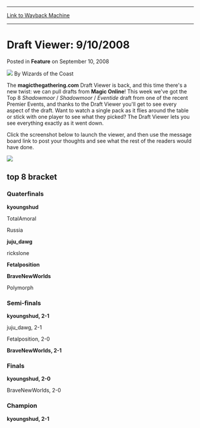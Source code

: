 
---
[Link to Wayback Machine](https://web.archive.org/web/20220124065433/https://magic.wizards.com/en/articles/archive/feature/draft-viewer-9102008-2008-09-10)

[_metadata_:wayback_url]:- "https://magic.wizards.com/en/articles/archive/feature/draft-viewer-9102008-2008-09-10"
[_metadata_:wayback_raw_url]:- "https://web.archive.org/web/20220124065433id_/https://magic.wizards.com/en/articles/archive/feature/draft-viewer-9102008-2008-09-10"
[_metadata_:wayback_capture_timestamp]:- "2022-01-24 06:54:33+00:00"
[_metadata_:description]:- "The magicthegathering.com Draft Viewer is back, and this time there's a new twist: we can pull drafts from Magic Online! This week we've got the Top 8 Shadowmoor / Shadowmoor / Eventide draft from one of the recent Premier Events, and thanks to the Draft Viewer you'll get to see every aspect of the draft. Want to watch a single pack as it flies around the table or stick with"
[_metadata_:generator]:- "Drupal 7 (http://drupal.org)"
[_metadata_:publish_date]:- "2008-09-10"
---


Draft Viewer: 9/10/2008
=======================



 Posted in **Feature**
 on September 10, 2008 






![](https://media.magic.wizards.com/styles/auth_small/public/images/person/wizards_author.jpg)
By Wizards of the Coast












The **magicthegathering.com** Draft Viewer is back, and this time there's a new twist: we can pull drafts from **Magic Online**! This week we've got the Top 8 *Shadowmoor* / *Shadowmoor* / *Eventide* draft from one of the recent Premier Events, and thanks to the Draft Viewer you'll get to see every aspect of the draft. Want to watch a single pack as it flies around the table or stick with one player to see what they picked? The Draft Viewer lets you see everything exactly as it went down.


Click the screenshot below to launch the viewer, and then use the message board link to post your thoughts and see what the rest of the readers would have done.


[![](https://media.magic.wizards.com/image_legacy_migration/mtg/images/magazine/activity/draftviewer_3.jpg)](http://gatherer.wizards.com/magic/draftools/draftviewer.asp?draftid=20080910_sse56442)



top 8 bracket
-------------





### Quaterfinals





**kyoungshud**




TotalAmoral






Russia




**juju\_dawg**






rickslone




**Fetalposition**






**BraveNewWorlds**




Polymorph







### Semi-finals





**kyoungshud, 2-1**




juju\_dawg, 2-1






Fetalposition, 2-0




**BraveNewWorlds, 2-1**







### Finals





**kyoungshud, 2-0**




BraveNewWorlds, 2-0







### Champion





**kyoungshud, 2-1**















